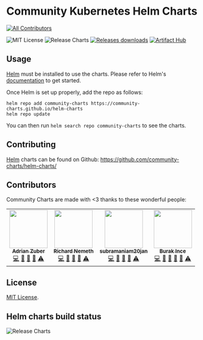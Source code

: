 # Community Kubernetes Helm Charts
<!-- ALL-CONTRIBUTORS-BADGE:START - Do not remove or modify this section -->
[![All Contributors](https://img.shields.io/badge/all_contributors-4-orange.svg?style=flat-square)](#contributors-)
<!-- ALL-CONTRIBUTORS-BADGE:END -->

![MIT License](https://img.shields.io/github/license/community-charts/helm-charts) ![Release Charts](https://github.com/community-charts/helm-charts/workflows/Release%20Charts/badge.svg?branch=main) [![Releases downloads](https://img.shields.io/github/downloads/community-charts/helm-charts/total.svg)](https://github.com/community-charts/helm-charts/releases) [![Artifact Hub](https://img.shields.io/endpoint?url=https://artifacthub.io/badge/repository/community-charts)](https://artifacthub.io/packages/search?repo=community-charts)

## Usage

[Helm](https://helm.sh) must be installed to use the charts.
Please refer to Helm's [documentation](https://helm.sh/docs/) to get started.

Once Helm is set up properly, add the repo as follows:

```console
helm repo add community-charts https://community-charts.github.io/helm-charts
helm repo update
```

You can then run `helm search repo community-charts` to see the charts.

## Contributing

[Helm](https://helm.sh) charts can be found on Github: <https://github.com/community-charts/helm-charts/>

## Contributors

Community Charts are made with <3 thanks to these wonderful people:
<!-- ALL-CONTRIBUTORS-LIST:START - Do not remove or modify this section -->
<!-- prettier-ignore-start -->
<!-- markdownlint-disable -->
<table>
  <tr>
    <td align="center"><a href="https://github.com/xadrianzetx"><img src="https://avatars.githubusercontent.com/u/37713008?v=4?s=100" width="100px;" alt=""/><br /><sub><b>Adrian Zuber</b></sub></a><br /><a href="https://github.com/community-charts/helm-charts/commits?author=xadrianzetx" title="Code">💻</a> <a href="https://github.com/community-charts/helm-charts/commits?author=xadrianzetx" title="Documentation">📖</a> <a href="https://github.com/community-charts/helm-charts/issues?q=author%3Axadrianzetx" title="Bug reports">🐛</a> <a href="#ideas-xadrianzetx" title="Ideas, Planning, & Feedback">🤔</a> <a href="https://github.com/community-charts/helm-charts/commits?author=xadrianzetx" title="Tests">⚠️</a></td>
    <td align="center"><a href="https://github.com/ryshoooo"><img src="https://avatars.githubusercontent.com/u/12965813?v=4?s=100" width="100px;" alt=""/><br /><sub><b>Richard Nemeth</b></sub></a><br /><a href="https://github.com/community-charts/helm-charts/commits?author=ryshoooo" title="Code">💻</a> <a href="https://github.com/community-charts/helm-charts/commits?author=ryshoooo" title="Documentation">📖</a> <a href="https://github.com/community-charts/helm-charts/issues?q=author%3Aryshoooo" title="Bug reports">🐛</a> <a href="#ideas-ryshoooo" title="Ideas, Planning, & Feedback">🤔</a> <a href="https://github.com/community-charts/helm-charts/commits?author=ryshoooo" title="Tests">⚠️</a></td>
    <td align="center"><a href="https://github.com/subramaniam20jan"><img src="https://avatars.githubusercontent.com/u/6160977?v=4?s=100" width="100px;" alt=""/><br /><sub><b>subramaniam20jan</b></sub></a><br /><a href="https://github.com/community-charts/helm-charts/commits?author=subramaniam20jan" title="Code">💻</a> <a href="https://github.com/community-charts/helm-charts/commits?author=subramaniam20jan" title="Documentation">📖</a> <a href="https://github.com/community-charts/helm-charts/issues?q=author%3Asubramaniam20jan" title="Bug reports">🐛</a> <a href="#ideas-subramaniam20jan" title="Ideas, Planning, & Feedback">🤔</a> <a href="https://github.com/community-charts/helm-charts/commits?author=subramaniam20jan" title="Tests">⚠️</a></td>
    <td align="center"><a href="https://www.burakince.net"><img src="https://avatars.githubusercontent.com/u/858202?v=4?s=100" width="100px;" alt=""/><br /><sub><b>Burak Ince</b></sub></a><br /><a href="https://github.com/community-charts/helm-charts/commits?author=burakince" title="Code">💻</a> <a href="https://github.com/community-charts/helm-charts/commits?author=burakince" title="Documentation">📖</a> <a href="https://github.com/community-charts/helm-charts/issues?q=author%3Aburakince" title="Bug reports">🐛</a> <a href="https://github.com/community-charts/helm-charts/pulls?q=is%3Apr+reviewed-by%3Aburakince" title="Reviewed Pull Requests">👀</a> <a href="#ideas-burakince" title="Ideas, Planning, & Feedback">🤔</a> <a href="https://github.com/community-charts/helm-charts/commits?author=burakince" title="Tests">⚠️</a></td>
  </tr>
</table>

<!-- markdownlint-restore -->
<!-- prettier-ignore-end -->

<!-- ALL-CONTRIBUTORS-LIST:END -->

## License

<!-- Keep full URL links to repo files because this README syncs from main to gh-pages.  -->
[MIT License](https://github.com/community-charts/helm-charts/blob/main/LICENSE).

## Helm charts build status

![Release Charts](https://github.com/community-charts/helm-charts/workflows/Release%20Charts/badge.svg?branch=main)
